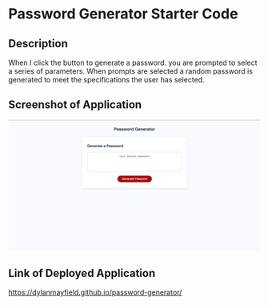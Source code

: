 # Password Generator Starter Code

## Description

When I click the button to generate a password. you are prompted to select a series of parameters. When prompts are selected a random password is generated to meet the specifications the user has selected.

## Screenshot of Application

![password-generator-screenshot](<images/password-generator screenshot .png>)

## Link of Deployed Application

https://dylanmayfield.github.io/password-generator/

